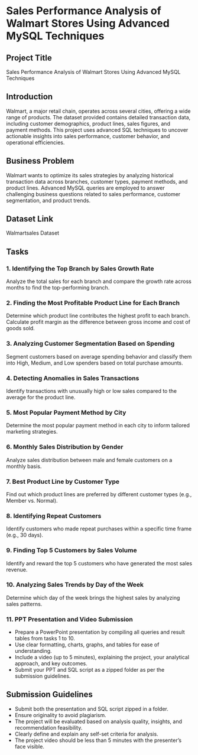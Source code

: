 # Sales Performance Analysis of Walmart Stores Using Advanced MySQL Techniques

## Project Title
Sales Performance Analysis of Walmart Stores Using Advanced MySQL Techniques

## Introduction
Walmart, a major retail chain, operates across several cities, offering a wide range of products. The dataset provided contains detailed transaction data, including customer demographics, product lines, sales figures, and payment methods. This project uses advanced SQL techniques to uncover actionable insights into sales performance, customer behavior, and operational efficiencies.

## Business Problem
Walmart wants to optimize its sales strategies by analyzing historical transaction data across branches, customer types, payment methods, and product lines. Advanced MySQL queries are employed to answer challenging business questions related to sales performance, customer segmentation, and product trends.

## Dataset Link
Walmartsales Dataset

## Tasks

### 1. Identifying the Top Branch by Sales Growth Rate
Analyze the total sales for each branch and compare the growth rate across months to find the top-performing branch.

### 2. Finding the Most Profitable Product Line for Each Branch
Determine which product line contributes the highest profit to each branch. Calculate profit margin as the difference between gross income and cost of goods sold.

### 3. Analyzing Customer Segmentation Based on Spending
Segment customers based on average spending behavior and classify them into High, Medium, and Low spenders based on total purchase amounts.

### 4. Detecting Anomalies in Sales Transactions
Identify transactions with unusually high or low sales compared to the average for the product line.

### 5. Most Popular Payment Method by City
Determine the most popular payment method in each city to inform tailored marketing strategies.

### 6. Monthly Sales Distribution by Gender
Analyze sales distribution between male and female customers on a monthly basis.

### 7. Best Product Line by Customer Type
Find out which product lines are preferred by different customer types (e.g., Member vs. Normal).

### 8. Identifying Repeat Customers
Identify customers who made repeat purchases within a specific time frame (e.g., 30 days).

### 9. Finding Top 5 Customers by Sales Volume
Identify and reward the top 5 customers who have generated the most sales revenue.

### 10. Analyzing Sales Trends by Day of the Week
Determine which day of the week brings the highest sales by analyzing sales patterns.

### 11. PPT Presentation and Video Submission
- Prepare a PowerPoint presentation by compiling all queries and result tables from tasks 1 to 10.
- Use clear formatting, charts, graphs, and tables for ease of understanding.
- Include a video (up to 5 minutes), explaining the project, your analytical approach, and key outcomes.
- Submit your PPT and SQL script as a zipped folder as per the submission guidelines.

## Submission Guidelines
- Submit both the presentation and SQL script zipped in a folder.
- Ensure originality to avoid plagiarism.
- The project will be evaluated based on analysis quality, insights, and recommendation feasibility.
- Clearly define and explain any self-set criteria for analysis.
- The project video should be less than 5 minutes with the presenter’s face visible.


